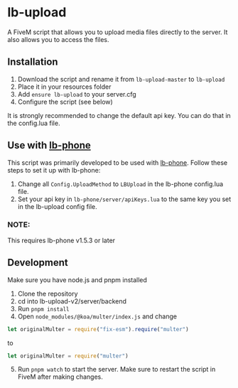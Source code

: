 # lb-upload

A FiveM script that allows you to upload media files directly to the server. It also allows you to access the files.

## Installation

1. Download the script and rename it from `lb-upload-master` to `lb-upload`
2. Place it in your resources folder
3. Add `ensure lb-upload` to your server.cfg
4. Configure the script (see below)

It is strongly recommended to change the default api key. You can do that in the config.lua file.

## Use with [lb-phone](https://store.lbphone.com/)

This script was primarily developed to be used with [lb-phone](https://store.lbphone.com/). Follow these steps to set it up with lb-phone:

1. Change all `Config.UploadMethod` to `LBUpload` in the lb-phone config.lua file.
2. Set your api key in `lb-phone/server/apiKeys.lua` to the same key you set in the lb-upload config file.

### NOTE:

This requires lb-phone v1.5.3 or later

## Development

Make sure you have node.js and pnpm installed

1. Clone the repository
2. cd into lb-upload-v2/server/backend
3. Run `pnpm install`
4. Open `node_modules/@koa/multer/index.js` and change

```js
let originalMulter = require("fix-esm").require("multer")
```

to

```js
let originalMulter = require("multer")
```

5. Run `pnpm watch` to start the server. Make sure to restart the script in FiveM after making changes.
